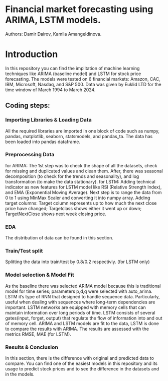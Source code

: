# Financial market forecasting using ARIMA, LSTM models.

Authors: Damir Dairov, Kamila Amangeldinova.

# Introduction
In this repository you can find the implitation of machine learning techniques like ARIMA (baseline model) and LSTM for stock price forecasting. The models were tested on 6 financial markets: Amazon, CAC, IBM, Microsoft, Nasdaq, and S&P 500. Data was given by Euklid LTD for the time window of March 1994 to March 2024.

## Coding steps:
### Importing Libraries & Loading Data
All the required libraries are imported in one block of code such as numpy, pandas, matplotlib, seaborn, statsmodels, and pandas_ta. The data has been loaded into pandas dataframe.

### Preprocessing Data
for ARIMA: The 1st step was to check the shape of all the datasets, check for missing and duplicated values and clean them. After, there was seasonal decomposition (to check for the trends and seasonality), and log transformation (to make the data stationary). 
for LSTM: Adding technical indicator as new features for LSTM model like RSI (Relative Strength Index), and EMA (Exponential Moving Average). Next step is to range the data from 0 to 1 using MinMax Scaler and converting it into numpy array. Adding target columns: Target column represents up to how much the next close price have changed; Targetclass shows either it went up or down; TargetNextClose shows next week closing price.

### EDA
The distribution of data can be found in this section.

### Train/Test split
Splitting the data into train/test by 0.8/0.2 respectivly. (for LSTM only)

### Model selection & Model Fit
As the baseline there was selected ARIMA model because this is traditional model for time series; parameters p,d,q were selected with auto_arima. LSTM it’s type of RNN that designed to handle sequence data. Particularly, useful when dealing with sequences where long-term dependencies are important. LSTM networks are equipped with memory cells that can maintain information over long periods of time. LSTM consists of several gates(input, forget, output) that regulate the flow of information into and out of memory cell.
ARIMA and LSTM models are fit to the data, LSTM is done to compare the results with ARIMA. The results are assessed with the metrics RMSE, MAE (for LSTM). 

### Results & Conclusion
In this section, there is the difference with original and predicted data to compare. You can find one of the easiest models in this repository and its usage to predict stock prices and to see the difference in the datasets and in the models. 
